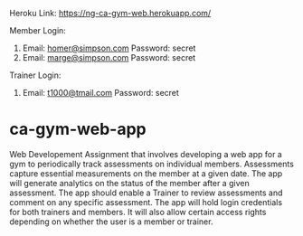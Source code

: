 Heroku Link: https://ng-ca-gym-web.herokuapp.com/

Member Login:
  1. Email: homer@simpson.com Password: secret
  2. Email: marge@simpson.com Password: secret
  
Trainer Login:
  1. Email: t1000@tmail.com Password: secret
# ca-gym-web-app
Web Developement Assignment that involves developing a web app for a gym to periodically track assessments on individual members. Assessments capture essential measurements on the member at a given date. The app will generate analytics on the status of the member after a given assessment. The app should enable a Trainer to review assessments and comment on any specific assessment. The app will hold login credentials for both trainers and members. It will also allow certain access rights depending on whether the user is a member or trainer.
